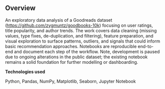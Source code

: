 ## Overview

An exploratory data analysis of a Goodreads dataset (https://github.com/zygmuntz/goodbooks-10k) focusing on user ratings, title popularity, and author trends. The work covers data cleaning (missing values, type fixes, de-duplication, and filtering), feature preparation, and visual exploration to surface patterns, outliers, and signals that could inform basic recommendation approaches. Notebooks are reproducible end-to-end and document each step of the workflow. Note, development is paused due to ongoing alterations in the public dataset; the existing notebook remains a solid foundation for further modelling or dashboarding.

**Technologies used**

Python, Pandas, NumPy, Matplotlib, Seaborn, Jupyter Notebook
